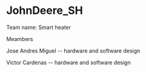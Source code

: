 # JohnDeere_SH

Team name: Smart heater

Meambers 

Jose Andres Miguel -- hardware and software design 

Victor Cardenas    -- hardware and software design

